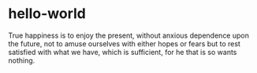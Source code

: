 # hello-world

True happiness is to enjoy the present,
without anxious dependence upon the future,
not to amuse ourselves with either hopes or fears
but to rest satisfied with what we have,
which is sufficient,
for he that is so wants nothing.
